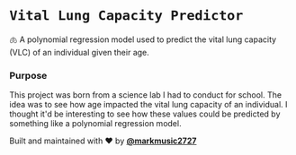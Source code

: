 # `Vital Lung Capacity Predictor`

🫁 A polynomial regression model used to predict the vital lung capacity (VLC) of an individual given their age.

### Purpose

This project was born from a science lab I had to conduct for school. The idea was to see how age impacted the vital lung capacity of an individual. I thought it'd be interesting to see how these values could be predicted by something like a polynomial regression model.

Built and maintained with ❤️ by __[@markmusic2727](https://twitter.com/MarkMusic2727)__
